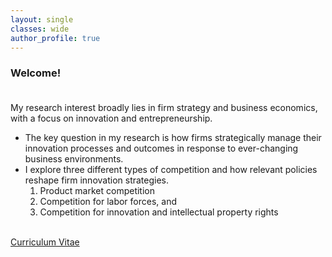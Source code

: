 ```yaml
---
layout: single
classes: wide
author_profile: true
---
```


### Welcome!<br /><br />
My research interest broadly lies in firm strategy and business economics, with a focus on innovation and entrepreneurship.
+ The key question in my research is how firms strategically manage their innovation processes and outcomes in response to ever-changing business environments.
+ I explore three different types of competition and how relevant policies reshape firm innovation strategies.
  1. Product market competition
  2. Competition for labor forces, and
  3. Competition for innovation and intellectual property rights  
<br />
<a href="/assets/pdf/CV-Hyo-Kang.pdf" class="btn btn--warning" target="_blank">Curriculum Vitae</a>
